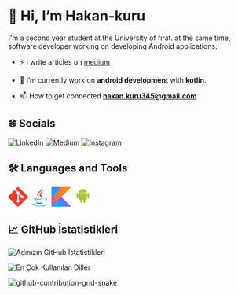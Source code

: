 # 👋 Hi, I’m Hakan-kuru

I'm a second year student at the University of fırat. at the same time, software developer working on developing Android applications. 

- ⚡ I write articles on [medium](https://medium.com/@Hakan-Kuru)
  
- 🌱 I’m currently work on **android development** with **kotlin**.

- 📫 How to get connected **hakan.kuru345@gmail.com**

## 🌐 Socials

[![LinkedIn](https://img.shields.io/badge/LinkedIn-0077B5?style=for-the-badge&logo=linkedin&logoColor=white)](https://linkedin.com/in/hakan-kuru11)
[![Medium](https://img.shields.io/badge/Medium-12100E?style=for-the-badge&logo=medium&logoColor=white)](https://medium.com/@Hakan-Kuru)
[![Instagram](https://img.shields.io/badge/Instagram-E4405F?style=for-the-badge&logo=instagram&logoColor=white)](https://instagram.com/hakan_kr.1)

## 🛠 Languages and Tools

<img src="https://raw.githubusercontent.com/teamedwardforever/Readme-Generator/71f25dd8b98329b168142a6b782a107b75eab178/svg/Skills/Other/git-scm-icon.svg" alt="Git" width="40" height="40"/>                                <img src="https://raw.githubusercontent.com/teamedwardforever/Readme-Generator/71f25dd8b98329b168142a6b782a107b75eab178/svg/Skills/Languages/java-original.svg" alt="Java" width="40" height="40"/>
<img src="https://raw.githubusercontent.com/teamedwardforever/Readme-Generator/71f25dd8b98329b168142a6b782a107b75eab178/svg/Skills/Mobile/kotlinlang-icon.svg" alt="Kotlin" width="40" height="40"/>
<img src="https://raw.githubusercontent.com/teamedwardforever/Readme-Generator/71f25dd8b98329b168142a6b782a107b75eab178/svg/Skills/Mobile/android-original-wordmark.svg" alt="Android" width="40" height="40"/>

## 📈 GitHub İstatistikleri

![Adınızın GitHub İstatistikleri](https://github-readme-stats.vercel.app/api?username=hakan-kuru&show_icons=true&theme=radical)

![En Çok Kullanılan Diller](https://github-readme-stats.vercel.app/api/top-langs/?username=hakan-kuru&layout=compact&theme=radical)

![github-contribution-grid-snake](https://github.com/infernotlc/infernotlc/assets/70065773/08212c70-dfa9-4305-b2c0-3513d87a146c)<svg viewBox="-16 -32 880 192" width="1000" height="192" xmlns="http://www.w3.org/2000/svg">
<!---
Hakan-kuru/Hakan-kuru is a ✨ special ✨ repository because its `README.md` (this file) appears on your GitHub profile.
You can click the Preview link to take a look at your changes.
--->
